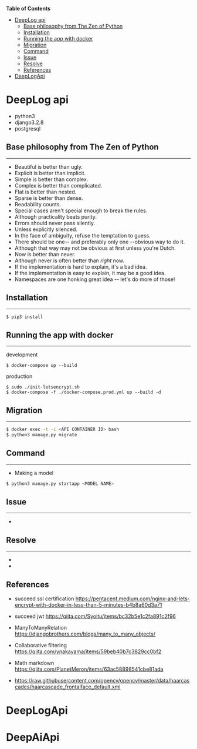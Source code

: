 <!-- START doctoc generated TOC please keep comment here to allow auto update -->
<!-- DON'T EDIT THIS SECTION, INSTEAD RE-RUN doctoc TO UPDATE -->

**Table of Contents**

- [DeepLog api](#deeplog-api)
  - [Base philosophy from The Zen of Python](#base-philosophy-from-the-zen-of-python)
  - [Installation](#installation)
  - [Running the app with docker](#running-the-app-with-docker)
  - [Migration](#migration)
  - [Command](#command)
  - [Issue](#issue)
  - [Resolve](#resolve)
  - [References](#references)
- [DeepLogApi](#deeplogapi)

<!-- END doctoc generated TOC please keep comment here to allow auto update -->

# DeepLog api

- python3
- django3.2.8
- postgresql

## Base philosophy from The Zen of Python

<hr>

- Beautiful is better than ugly.
- Explicit is better than implicit.
- Simple is better than complex.
- Complex is better than complicated.
- Flat is better than nested.
- Sparse is better than dense.
- Readability counts.
- Special cases aren't special enough to break the rules.
- Although practicality beats purity.
- Errors should never pass silently.
- Unless explicitly silenced.
- In the face of ambiguity, refuse the temptation to guess.
- There should be one-- and preferably only one --obvious way to do it.
- Although that way may not be obvious at first unless you're Dutch.
- Now is better than never.
- Although never is often better than _right_ now.
- If the implementation is hard to explain, it's a bad idea.
- If the implementation is easy to explain, it may be a good idea.
- Namespaces are one honking great idea -- let's do more of those!

## Installation

<hr>

```sh
$ pip3 install
```

## Running the app with docker

<hr>

development

```sH
$ docker-compose up --build
```

production

```
$ sudo ./init-letsencrypt.sh
$ docker-compose -f ./docker-compose.prod.yml up --build -d
```

## Migration

<hr>

```sh
$ docker exec -t -i <API CONTAINER ID> bash
$ python3 manage.py migrate
```

## Command

<hr>

- Making a model

```sh
$ python3 manage.py startapp <MODEL NAME>
```

## Issue

<hr>

-

## Resolve

<hr>

-
-

## References

- succeed ssl certification
  https://pentacent.medium.com/nginx-and-lets-encrypt-with-docker-in-less-than-5-minutes-b4b8a60d3a71

- succeed jwt
  https://qiita.com/Syoitu/items/bc32b5e1c2fa891c2f96

- ManyToManyRelation
  https://djangobrothers.com/blogs/many_to_many_objects/

- Collaborative filtering
  https://qiita.com/ynakayama/items/59beb40b7c3829cc0bf2

- Math markdown
  https://qiita.com/PlanetMeron/items/63ac58898541cbe81ada

- https://raw.githubusercontent.com/opencv/opencv/master/data/haarcascades/haarcascade_frontalface_default.xml

# DeepLogApi
# DeepAiApi
